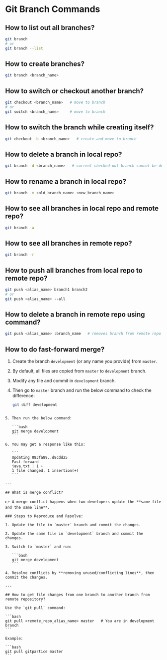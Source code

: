 # Git Branch Commands

## How to list out all branches?
```bash
git branch
# or
git branch --list
````

## How to create branches?

```bash
git branch <branch_name>
```

## How to switch or checkout another branch?

```bash
git checkout <branch_name>   # move to branch
# or
git switch <branch_name>     # move to branch
```

## How to switch the branch while creating itself?

```bash
git checkout -b <branch_name>   # create and move to branch
```

## How to delete a branch in local repo?

```bash
git branch -d <branch_name>   # current checked-out branch cannot be deleted
```

## How to rename a branch in local repo?

```bash
git branch -m <old_branch_name> <new_branch_name>
```

## How to see all branches in local repo and remote repo?

```bash
git branch -a
```

## How to see all branches in remote repo?

```bash
git branch -r
```

## How to push all branches from local repo to remote repo?

```bash
git push <alias_name> branch1 branch2
# or
git push <alias_name> --all
```

## How to delete a branch in remote repo using command?

```bash
git push <alias_name> :branch_name   # removes branch from remote repo
```

## How to do fast-forward merge?

1. Create the branch `development` (or any name you provide) from `master`.  
2. By default, all files are copied from `master` to `development` branch.  
3. Modify any file and commit in `development` branch.  
4. Then go to `master` branch and run the below command to check the difference:

   ```bash
   git diff development
````

5. Then run the below command:

   ```bash
   git merge development
   ```

6. You may get a response like this:

   ```
   Updating 083fa89..d8cdd25
   Fast-forward
   java.txt | 1 +
   1 file changed, 1 insertion(+)
   ```

---

## What is merge conflict?

👉 A merge conflict happens when two developers update the **same file and the same line**.

### Steps to Reproduce and Resolve:

1. Update the file in `master` branch and commit the changes.

2. Update the same file in `development` branch and commit the changes.

3. Switch to `master` and run:

   ```bash
   git merge development
   ```

4. Resolve conflicts by **removing unused/conflicting lines**, then commit the changes.

---

## How to get file changes from one branch to another branch from remote repository?

Use the `git pull` command:

```bash
git pull <remote_repo_alias_name> master   # You are in development branch
```

Example:

```bash
git pull gitpartice master
```


